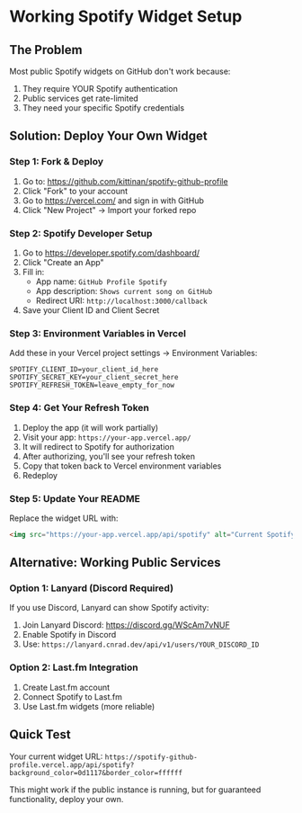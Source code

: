 # Working Spotify Widget Setup

## The Problem
Most public Spotify widgets on GitHub don't work because:
1. They require YOUR Spotify authentication
2. Public services get rate-limited
3. They need your specific Spotify credentials

## Solution: Deploy Your Own Widget

### Step 1: Fork & Deploy
1. Go to: https://github.com/kittinan/spotify-github-profile
2. Click "Fork" to your account
3. Go to https://vercel.com/ and sign in with GitHub
4. Click "New Project" → Import your forked repo

### Step 2: Spotify Developer Setup
1. Go to https://developer.spotify.com/dashboard/
2. Click "Create an App"
3. Fill in:
   - App name: `GitHub Profile Spotify`
   - App description: `Shows current song on GitHub`
   - Redirect URI: `http://localhost:3000/callback`
4. Save your Client ID and Client Secret

### Step 3: Environment Variables in Vercel
Add these in your Vercel project settings → Environment Variables:

```
SPOTIFY_CLIENT_ID=your_client_id_here
SPOTIFY_SECRET_KEY=your_client_secret_here  
SPOTIFY_REFRESH_TOKEN=leave_empty_for_now
```

### Step 4: Get Your Refresh Token
1. Deploy the app (it will work partially)
2. Visit your app: `https://your-app.vercel.app/`
3. It will redirect to Spotify for authorization
4. After authorizing, you'll see your refresh token
5. Copy that token back to Vercel environment variables
6. Redeploy

### Step 5: Update Your README
Replace the widget URL with:
```markdown
<img src="https://your-app.vercel.app/api/spotify" alt="Current Spotify Song" width="400"/>
```

## Alternative: Working Public Services

### Option 1: Lanyard (Discord Required)
If you use Discord, Lanyard can show Spotify activity:
1. Join Lanyard Discord: https://discord.gg/WScAm7vNUF  
2. Enable Spotify in Discord
3. Use: `https://lanyard.cnrad.dev/api/v1/users/YOUR_DISCORD_ID`

### Option 2: Last.fm Integration  
1. Create Last.fm account
2. Connect Spotify to Last.fm
3. Use Last.fm widgets (more reliable)

## Quick Test
Your current widget URL: 
`https://spotify-github-profile.vercel.app/api/spotify?background_color=0d1117&border_color=ffffff`

This might work if the public instance is running, but for guaranteed functionality, deploy your own.
